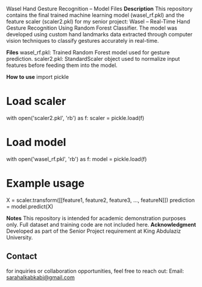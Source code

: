 Wasel Hand Gesture Recognition – Model Files
**Description**
This repository contains the final trained machine learning model (wasel_rf.pkl) and the feature scaler (scaler2.pkl) for my senior project: Wasel – Real-Time Hand Gesture Recognition Using Random Forest Classifier.
The model was developed using custom hand landmarks data extracted through computer vision techniques to classify gestures accurately in real-time.

**Files**
wasel_rf.pkl: Trained Random Forest model used for gesture prediction.
scaler2.pkl: StandardScaler object used to normalize input features before feeding them into the model.

**How to use**
import pickle

# Load scaler
with open('scaler2.pkl', 'rb') as f:
    scaler = pickle.load(f)

# Load model
with open('wasel_rf.pkl', 'rb') as f:
    model = pickle.load(f)

# Example usage
X = scaler.transform([[feature1, feature2, feature3, ..., featureN]])
prediction = model.predict(X)

**Notes**
This repository is intended for academic demonstration purposes only.
Full dataset and training code are not included here.
**Acknowledgment**
Developed as part of the Senior Project requirement at King Abdulaziz University.
## Contact
for inquiries or collaboration opportunities, feel free to reach out:
Email: sarahalkabkabi@gmail.com
